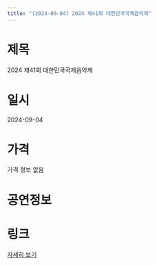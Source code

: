 ```yaml
---
title: "(2024-09-04) 2024 제41회 대한민국국제음악제"
---
```


# 제목
2024 제41회 대한민국국제음악제

# 일시
2024-09-04

# 가격
가격 정보 없음

# 공연정보


# 링크
[자세히 보기](https://www.sac.or.kr/site/main/show/show_view?SN=60880, "https://www.sac.or.kr/site/main/show/show_view?SN=60880")
